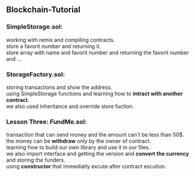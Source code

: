 ## Blockchain-Tutorial

### SimpleStorage.sol:<br/>
working with remix and compiling contracts.<br/>
store a favorit number and returning it.<br/>
store array with name and favorit number and returning the favorit number and ...
### StorageFactory.sol:
storing transactions and show the address.<br/>
using SimpleStorage functions and learning how to <strong>intract with another contract</strong>.<br/>
we also used inheritance and override store fuction.<br/>
### Lesson Three: FundMe.sol:
transaction that can send money and the amount can't be less than 50$.<br/>
the money can be <strong>withdraw</strong> only by the owner of contract.<br/>
learning how to build our own library and use it in our files.<br/>
we also import interface and getting the version and <strong>convert the currency</strong> and storing the funders.<br/>
using <strong>constructor</strong> that immediatly excute after contract excution.<br/>